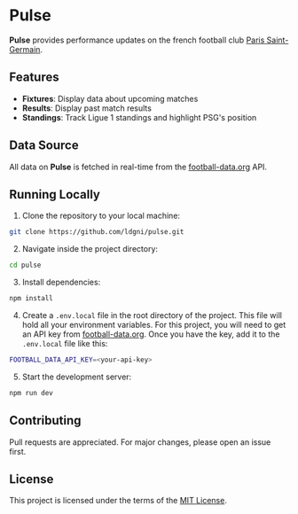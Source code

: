 # Pulse

**Pulse** provides performance updates on the french football club [Paris Saint-Germain](https://en.wikipedia.org/wiki/Paris_Saint-Germain_F.C.).

## Features

- **Fixtures**: Display data about upcoming matches
- **Results**: Display past match results
- **Standings**: Track Ligue 1 standings and highlight PSG's position

## Data Source

All data on **Pulse** is fetched in real-time from the [football-data.org](https://www.football-data.org/) API.

## Running Locally

1. Clone the repository to your local machine:

```sh
git clone https://github.com/ldgni/pulse.git
```

2. Navigate inside the project directory:

```sh
cd pulse
```

3. Install dependencies:

```sh
npm install
```

4. Create a `.env.local` file in the root directory of the project. This file will hold all your environment variables. For this project, you will need to get an API key from [football-data.org](https://www.football-data.org/). Once you have the key, add it to the `.env.local` file like this:

```sh
FOOTBALL_DATA_API_KEY=<your-api-key>
```

5.  Start the development server:

```sh
npm run dev
```

## Contributing

Pull requests are appreciated. For major changes, please open an issue first.

## License

This project is licensed under the terms of the [MIT License](LICENSE).
